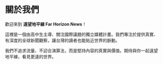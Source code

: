 # 關於我們

歡迎來到 **遠望地平線 Far Horizon News**！

這裡是一個由高中生主導、關注國際議題的獨立媒體計畫。我們專注於提供真實、有深度的全球新聞觀察，讓台灣的讀者也能貼近世界的脈動。

我們不追求流量、不迎合演算法，而是堅持內容的真實與價值。期待與你一起遠望地平線，看見更遠的世界。
